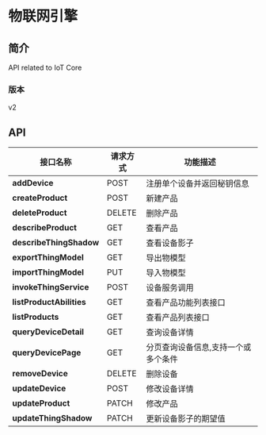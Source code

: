 # 物联网引擎


## 简介
API related to IoT Core


### 版本
v2


## API
|接口名称|请求方式|功能描述|
|---|---|---|
|**addDevice**|POST|注册单个设备并返回秘钥信息|
|**createProduct**|POST|新建产品|
|**deleteProduct**|DELETE|删除产品|
|**describeProduct**|GET|查看产品|
|**describeThingShadow**|GET|查看设备影子|
|**exportThingModel**|GET|导出物模型|
|**importThingModel**|PUT|导入物模型|
|**invokeThingService**|POST|设备服务调用|
|**listProductAbilities**|GET|查看产品功能列表接口|
|**listProducts**|GET|查看产品列表接口|
|**queryDeviceDetail**|GET|查询设备详情|
|**queryDevicePage**|GET|分页查询设备信息,支持一个或多个条件|
|**removeDevice**|DELETE|删除设备|
|**updateDevice**|POST|修改设备详情|
|**updateProduct**|PATCH|修改产品|
|**updateThingShadow**|PATCH|更新设备影子的期望值|
